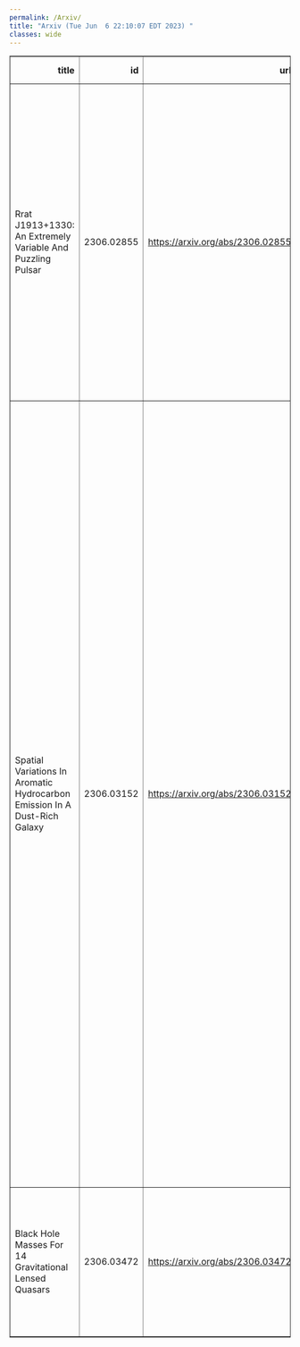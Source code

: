 ```yaml
---
permalink: /Arxiv/
title: "Arxiv (Tue Jun  6 22:10:07 EDT 2023) "
classes: wide
---
```

<table border="1" class="dataframe">
  <thead>
    <tr style="text-align: right;">
      <th>title</th>
      <th>id</th>
      <th>url</th>
      <th>authors</th>
      <th>Local Authors</th>
    </tr>
  </thead>
  <tbody>
    <tr>
      <td>Rrat J1913+1330: An Extremely Variable And Puzzling Pulsar</td>
      <td>2306.02855</td>
      <td><a href="https://arxiv.org/abs/2306.02855" target="_blank">https://arxiv.org/abs/2306.02855</a></td>
      <td>S. B. Zhang, J. J. Geng, J. S. Wang, X. Yang, J. Kaczmarek, Z. F. Tang, S. Johnston, G. Hobbs, R. Manchester, X. F. Wu, P. Jiang, Y. F. Huang, Y. C. Zou, Z. G. Dai, B. Zhang, D. Li, Y. P. Yang, S. Dai, C. M. Chang, Z. C. Pan, J. G. Lu, J. J. Wei, Y. Li, Q. W. Wu, L. Qian, P. Wang, S. Q. Wang, Y. Feng, L. Staveley-Smith</td>
      <td>Ji Wang</td>
    </tr>
    <tr>
      <td>Spatial Variations In Aromatic Hydrocarbon Emission In A Dust-Rich   Galaxy</td>
      <td>2306.03152</td>
      <td><a href="https://arxiv.org/abs/2306.03152" target="_blank">https://arxiv.org/abs/2306.03152</a></td>
      <td>Justin S. Spilker, Kedar A. Phadke, Manuel Aravena, Melanie Archipley, Matthew B. Bayliss, Jack E. Birkin, Matthieu Bethermin, James Burgoyne, Jared Cathey, Scott C. Chapman, Hakon Dahle, Anthony H. Gonzalez, Gayathri Gururajan, Christopher C. Hayward, Yashar D. Hezaveh, Ryley Hill, Taylor A. Hutchison, Keunho J. Kim, Seonwoo Kim, David Law, Ronan Legin, Matthew A. Malkan, Daniel P. Marrone, Eric J. Murphy, Desika Narayanan, Alex Navarre, Grace M. Olivier, Jeffrey A. Rich, Jane R. Rigby, Cassie Reuter, James E. Rhoads, Keren Sharon, J. D. T. Smith, Manuel Solimano, Nikolaus Sulzenauer, Joaquin D. Vieira, Axel Weiss, Katherine E. Whitaker</td>
      <td>Grace Olivier</td>
    </tr>
    <tr>
      <td>Black Hole Masses For 14 Gravitational Lensed Quasars</td>
      <td>2306.03472</td>
      <td><a href="https://arxiv.org/abs/2306.03472" target="_blank">https://arxiv.org/abs/2306.03472</a></td>
      <td>A. Melo, V. Motta, J. Mejía-Restrepo, R. J. Assef, N. Godoy, E. Mediavilla, E. Falco, C. S. Kochanek, F. Ávila-Vera, R. Jerez</td>
      <td>Christopher Kochanek</td>
    </tr>
  </tbody>
</table>